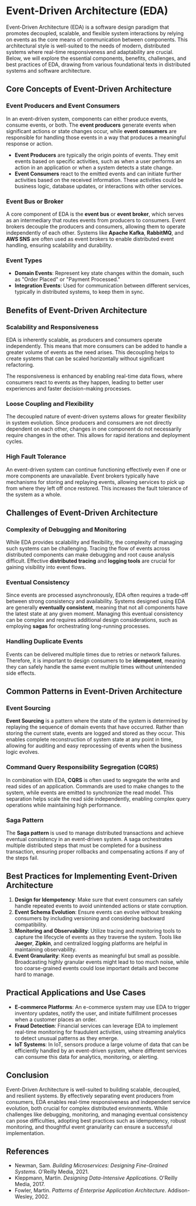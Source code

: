 # Event-Driven Architecture (EDA)

Event-Driven Architecture (EDA) is a software design paradigm that promotes decoupled, scalable, and flexible system interactions by relying on events as the core means of communication between components. This architectural style is well-suited to the needs of modern, distributed systems where real-time responsiveness and adaptability are crucial. Below, we will explore the essential components, benefits, challenges, and best practices of EDA, drawing from various foundational texts in distributed systems and software architecture.

## Core Concepts of Event-Driven Architecture

### Event Producers and Event Consumers

In an event-driven system, components can either produce events, consume events, or both. The **event producers** generate events when significant actions or state changes occur, while **event consumers** are responsible for handling those events in a way that produces a meaningful response or action.

- **Event Producers** are typically the origin points of events. They emit events based on specific activities, such as when a user performs an action in an application or when a system detects a state change.
- **Event Consumers** react to the emitted events and can initiate further activities based on the received information. These activities could be business logic, database updates, or interactions with other services.

### Event Bus or Broker

A core component of EDA is the **event bus** or **event broker**, which serves as an intermediary that routes events from producers to consumers. Event brokers decouple the producers and consumers, allowing them to operate independently of each other. Systems like **Apache Kafka**, **RabbitMQ**, and **AWS SNS** are often used as event brokers to enable distributed event handling, ensuring scalability and durability.

### Event Types

- **Domain Events**: Represent key state changes within the domain, such as "Order Placed" or "Payment Processed."
- **Integration Events**: Used for communication between different services, typically in distributed systems, to keep them in sync.

## Benefits of Event-Driven Architecture

### Scalability and Responsiveness

EDA is inherently scalable, as producers and consumers operate independently. This means that more consumers can be added to handle a greater volume of events as the need arises. This decoupling helps to create systems that can be scaled horizontally without significant refactoring.

The responsiveness is enhanced by enabling real-time data flows, where consumers react to events as they happen, leading to better user experiences and faster decision-making processes.

### Loose Coupling and Flexibility

The decoupled nature of event-driven systems allows for greater flexibility in system evolution. Since producers and consumers are not directly dependent on each other, changes in one component do not necessarily require changes in the other. This allows for rapid iterations and deployment cycles.

### High Fault Tolerance

An event-driven system can continue functioning effectively even if one or more components are unavailable. Event brokers typically have mechanisms for storing and replaying events, allowing services to pick up from where they left off once restored. This increases the fault tolerance of the system as a whole.

## Challenges of Event-Driven Architecture

### Complexity of Debugging and Monitoring

While EDA provides scalability and flexibility, the complexity of managing such systems can be challenging. Tracing the flow of events across distributed components can make debugging and root cause analysis difficult. Effective **distributed tracing** and **logging tools** are crucial for gaining visibility into event flows.

### Eventual Consistency

Since events are processed asynchronously, EDA often requires a trade-off between strong consistency and availability. Systems designed using EDA are generally **eventually consistent**, meaning that not all components have the latest state at any given moment. Managing this eventual consistency can be complex and requires additional design considerations, such as employing **sagas** for orchestrating long-running processes.

### Handling Duplicate Events

Events can be delivered multiple times due to retries or network failures. Therefore, it is important to design consumers to be **idempotent**, meaning they can safely handle the same event multiple times without unintended side effects.

## Common Patterns in Event-Driven Architecture

### Event Sourcing

**Event Sourcing** is a pattern where the state of the system is determined by replaying the sequence of domain events that have occurred. Rather than storing the current state, events are logged and stored as they occur. This enables complete reconstruction of system state at any point in time, allowing for auditing and easy reprocessing of events when the business logic evolves.

### Command Query Responsibility Segregation (CQRS)

In combination with EDA, **CQRS** is often used to segregate the write and read sides of an application. Commands are used to make changes to the system, while events are emitted to synchronize the read model. This separation helps scale the read side independently, enabling complex query operations while maintaining high performance.

### Saga Pattern

The **Saga pattern** is used to manage distributed transactions and achieve eventual consistency in an event-driven system. A saga orchestrates multiple distributed steps that must be completed for a business transaction, ensuring proper rollbacks and compensating actions if any of the steps fail.

## Best Practices for Implementing Event-Driven Architecture

1. **Design for Idempotency**: Make sure that event consumers can safely handle repeated events to avoid unintended actions or state corruption.
2. **Event Schema Evolution**: Ensure events can evolve without breaking consumers by including versioning and considering backward compatibility.
3. **Monitoring and Observability**: Utilize tracing and monitoring tools to capture the lifecycle of events as they traverse the system. Tools like **Jaeger**, **Zipkin**, and centralized logging platforms are helpful in maintaining observability.
4. **Event Granularity**: Keep events as meaningful but small as possible. Broadcasting highly granular events might lead to too much noise, while too coarse-grained events could lose important details and become hard to manage.

## Practical Applications and Use Cases

- **E-commerce Platforms**: An e-commerce system may use EDA to trigger inventory updates, notify the user, and initiate fulfillment processes when a customer places an order.
- **Fraud Detection**: Financial services can leverage EDA to implement real-time monitoring for fraudulent activities, using streaming analytics to detect unusual patterns as they emerge.
- **IoT Systems**: In IoT, sensors produce a large volume of data that can be efficiently handled by an event-driven system, where different services can consume this data for analytics, monitoring, or alerting.

## Conclusion

Event-Driven Architecture is well-suited to building scalable, decoupled, and resilient systems. By effectively separating event producers from consumers, EDA enables real-time responsiveness and independent service evolution, both crucial for complex distributed environments. While challenges like debugging, monitoring, and managing eventual consistency can pose difficulties, adopting best practices such as idempotency, robust monitoring, and thoughtful event granularity can ensure a successful implementation.

## References

- Newman, Sam. _Building Microservices: Designing Fine-Grained Systems_. O'Reilly Media, 2021.
- Kleppmann, Martin. _Designing Data-Intensive Applications_. O'Reilly Media, 2017.
- Fowler, Martin. _Patterns of Enterprise Application Architecture_. Addison-Wesley, 2002.
